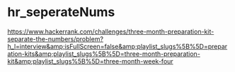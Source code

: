 # hr_seperateNums
https://www.hackerrank.com/challenges/three-month-preparation-kit-separate-the-numbers/problem?h_l=interview&amp;isFullScreen=false&amp;playlist_slugs%5B%5D=preparation-kits&amp;playlist_slugs%5B%5D=three-month-preparation-kit&amp;playlist_slugs%5B%5D=three-month-week-four
